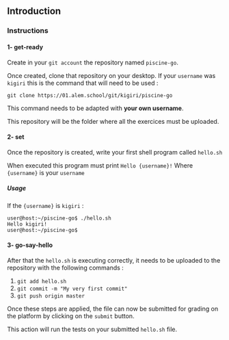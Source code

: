 ## Introduction

### Instructions

#### 1- get-ready

Create in your `git account` the repository named `piscine-go`.

Once created, clone that repository on your desktop.
If your `username` was `kigiri` this is the command that will need to be used :

`git clone https://01.alem.school/git/kigiri/piscine-go`

This command needs to be adapted with **your own username**.

This repository will be the folder where all the exercices must be uploaded.

#### 2- set

Once the repository is created, write your first shell program called `hello.sh`

When executed this program must print `Hello {username}!`
Where `{username}` is your `username`

##### Usage

If the `{username}` is `kigiri` :

```console
user@host:~/piscine-go$ ./hello.sh
Hello kigiri!
user@host:~/piscine-go$
```

#### 3- go-say-hello

After that the `hello.sh` is executing correctly, it needs to be uploaded to the repository with the following commands :

1. `git add hello.sh`
2. `git commit -m "My very first commit"`
3. `git push origin master`

Once these steps are applied, the file can now be submitted for grading on the platform by clicking on the `submit` button.

This action will run the tests on your submitted `hello.sh` file.
